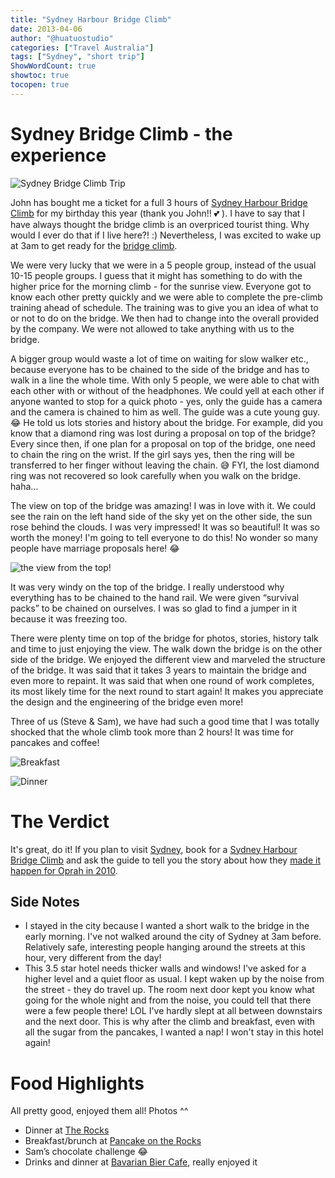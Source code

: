 ```yaml
---
title: "Sydney Harbour Bridge Climb"
date: 2013-04-06
author: "@huatuostudio"
categories: ["Travel Australia"]
tags: ["Sydney", "short trip"]
ShowWordCount: true
showtoc: true
tocopen: true
---
```

# Sydney Bridge Climb - the experience

![Sydney Bridge Climb Trip](https://substackcdn.com/image/fetch/$s_!TGJX!,w_1456,c_limit,f_webp,q_auto:good,fl_progressive:steep/https%3A%2F%2Fsubstack-post-media.s3.amazonaws.com%2Fpublic%2Fimages%2F5ae67adc-7a93-4dc9-8e38-eb25e8dff78a_434x423.heic#center)

John has bought me a ticket for a full 3 hours of [Sydney Harbour Bridge Climb](http://www.bridgeclimb.com/) for my birthday this year (thank you John!! 💕 ). I have to say that I have always thought the bridge climb is an overpriced tourist thing. Why would I ever do that if I live here?! :) Nevertheless, I was excited to wake up at 3am to get ready for the [bridge climb](http://www.bridgeclimb.com/).

We were very lucky that we were in a 5 people group, instead of the usual 10-15 people groups. I guess that it might has something to do with the higher price for the morning climb - for the sunrise view. Everyone got to know each other pretty quickly and we were able to complete the pre-climb training ahead of schedule. The training was to give you an idea of what to or not to do on the bridge. We then had to change into the overall provided by the company. We were not allowed to take anything with us to the bridge. 

A bigger group would waste a lot of time on waiting for slow walker etc., because everyone has to be chained to the side of the bridge and has to walk in a line the whole time. With only 5 people, we were able to chat with each other with or without of the headphones. We could yell at each other if anyone wanted to stop for a quick photo - yes, only the guide has a camera and the camera is chained to him as well. The guide was a cute young guy. 😂 He told us lots stories and history about the bridge. For example, did you know that a diamond ring was lost during a proposal on top of the bridge? Every since then, if one plan for a proposal on top of the bridge, one need to chain the ring on the wrist. If the girl says yes, then the ring will be transferred to her finger without leaving the chain. 😅 FYI, the lost diamond ring was not recovered so look carefully when you walk on the bridge. haha…

The view on top of the bridge was amazing! I was in love with it. We could see the rain on the left hand side of the sky yet on the other side, the sun rose behind the clouds. I was very impressed! It was so beautiful! It was so worth the money! I'm going to tell everyone to do this! No wonder so many people have marriage proposals here! 😂  

![the view from the top!](https://substackcdn.com/image/fetch/$s_!t-h-!,w_1456,c_limit,f_webp,q_auto:good,fl_progressive:steep/https%3A%2F%2Fsubstack-post-media.s3.amazonaws.com%2Fpublic%2Fimages%2F2bfaf02b-3ac7-4647-a26a-9dea02763349_888x666.heic "the view from the top!")

It was very windy on the top of the bridge. I really understood why everything has to be chained to the hand rail. We were given “survival packs” to be chained on ourselves. I was so glad to find a jumper in it because it was freezing too. 

There were plenty time on top of the bridge for photos, stories, history talk and time to just enjoying the view. The walk down the bridge is on the other side of the bridge. We enjoyed the different view and marveled the structure of the bridge. It was said that it takes 3 years to maintain the bridge and even more to repaint. It was said that when one round of work completes, its most likely time for the next round to start again! It makes you appreciate the design and the engineering of the bridge even more!  

Three of us (Steve & Sam), we have had such a good time that I was totally shocked that the whole climb took more than 2 hours! It was time for pancakes and coffee!


![Breakfast](https://substackcdn.com/image/fetch/$s_!HiUZ!,f_auto,q_auto:good,fl_progressive:steep/https%3A%2F%2Fsubstack-post-media.s3.amazonaws.com%2Fpublic%2Fimages%2F6f23b1aa-6c37-4019-a199-dd789702118a_620x658.heic#center "Breakfast")

![Dinner](https://substackcdn.com/image/fetch/$s_!0KpN!,w_1456,c_limit,f_webp,q_auto:good,fl_progressive:steep/https%3A%2F%2Fsubstack-post-media.s3.amazonaws.com%2Fpublic%2Fimages%2Ffb8b0303-ace9-4f5a-a41c-448ca50183b0_620x521.heic#center "Dinner")

# The Verdict

It's great, do it! If you plan to visit [Sydney](http://australia.gov.au/about-australia/australian-story/sydney-harbour-bridge), book for a [Sydney Harbour Bridge Climb](http://www.bridgeclimb.com/) and ask the guide to tell you the story about how they [made it happen for Oprah in 2010](http://www.smh.com.au/entertainment/tv-and-radio/oprah-climbs-the-sydney-harbour-bridge-20101212-18tr9.html).
## Side Notes
- I stayed in the city because I wanted a short walk to the bridge in the early morning. I've not walked around the city of Sydney at 3am before. Relatively safe, interesting people hanging around the streets at this hour, very different from the day!
- This 3.5 star hotel needs thicker walls and windows! I've asked for a higher level and a quiet floor as usual. I kept waken up by the noise from the street - they do travel up. The room next door kept you know what going for the whole night and from the noise, you could tell that there were a few people there! LOL I've hardly slept at all between downstairs and the next door. This is why after the climb and breakfast, even with all the sugar from the pancakes, I wanted a nap! I won't stay in this hotel again!

# Food Highlights

All pretty good, enjoyed them all! Photos ^^

- Dinner at [The Rocks](http://www.therocks.com/)
- Breakfast/brunch at [Pancake on the Rocks](http://www.pancakesontherocks.com.au/)
- Sam’s chocolate challenge 😂 
- Drinks and dinner at [Bavarian Bier Cafe](http://www.bavarianbiercafe.com/venues/view/14/York-Street), really enjoyed it
